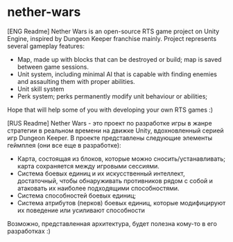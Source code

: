 # nether-wars
[ENG Readme]
Nether Wars is an open-source RTS game project on Unity Engine, inspired by Dungeon Keeper franchise mainly. Project represents several gameplay features:
+ Map, made up with blocks that can be destroyed or build; map is saved between game sessions.
+ Unit system, including minimal AI that is capable with finding enemies and assaulting them with proper abilities.
+ Unit skill system
+ Perk system; perks permanently modify unit behaviour or abilities;

Hope that will help some of you with developing your own RTS games :)


[RUS Readme]
Nether Wars - это проект по разработке игры в жанре стратегии в реальном времени на движке Unity, вдохновленный серией игр Dungeon Keeper. В проекте представлены следующие элементы геймплея (они все еще в разработке):
+ Карта, состоящая из блоков, которые можно сносить/устанавливать; карта сохраняется между игровыми сессиями.
+ Система боевых единиц и их искусственный интеллект, достаточный, чтобы обнаруживать противников рядом с собой и атаковать их наиболее подходящими способностями.
+ Система способностей боевых единиц;
+ Система атрибутов (перков) боевых единиц, которые модифицируют их поведение или усиливают способности

Возможно, представленная архитектура, будет полезна кому-то в его разработках :)
